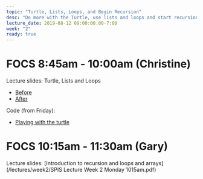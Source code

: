 ```yaml
---
topic: "Turtle, Lists, Loops, and Begin Recursion"
desc: "Do more with the Turtle, use lists and loops and start recursion"
lecture_date: 2019-08-12 09:00:00.00-7:00
week: "2"
ready: true
---
```


# FOCS 8:45am - 10:00am (Christine)

Lecture slides: Turtle, Lists and Loops
* [Before](/lectures/week2/W2Mon845_TurtleListsLoops.pdf)
* [After](/lectures/week2/W2Mon845_TurtleListsLoopsAfter.pdf)

Code (from Friday):
* [Playing with the turtle](/lectures/week1/turtleFun.py)



# FOCS 10:15am - 11:30am (Gary)

Lecture slides: [Introduction to recursion and loops and arrays](/lectures/week2/SPIS Lecture Week 2 Monday 1015am.pdf)


